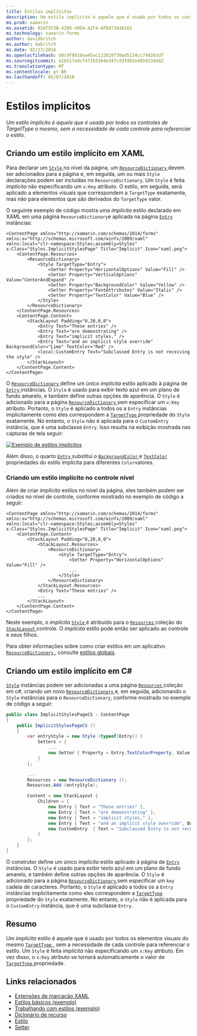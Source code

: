 ```yaml
---
title: Estilos implícitos
description: Um estilo implícito é aquele que é usado por todos os controles de TargetType o mesmo, sem a necessidade de cada controle para referenciar o estilo.
ms.prod: xamarin
ms.assetid: 02A75F3B-4389-49D4-A2F4-AFD473A4A161
ms.technology: xamarin-forms
author: davidbritch
ms.author: dabritch
ms.date: 02/17/2016
ms.openlocfilehash: d9c9f8816ea45ac122829739ad5134cc740263df
ms.sourcegitcommit: e16517edcf471b53b4e347cd3fd82e485923d482
ms.translationtype: MT
ms.contentlocale: pt-BR
ms.lasthandoff: 05/07/2018
---
```

# <a name="implicit-styles"></a>Estilos implícitos

_Um estilo implícito é aquele que é usado por todos os controles de TargetType o mesmo, sem a necessidade de cada controle para referenciar o estilo._

## <a name="creating-an-implicit-style-in-xaml"></a>Criando um estilo implícito em XAML

Para declarar um [ `Style` ](https://developer.xamarin.com/api/type/Xamarin.Forms.Style/) no nível da página, um [ `ResourceDictionary` ](https://developer.xamarin.com/api/type/Xamarin.Forms.ResourceDictionary/) devem ser adicionados para a página e, em seguida, um ou mais `Style` declarações podem ser incluídas no `ResourceDictionary`. Um `Style` é feita *implícita* não especificando um `x:Key` atributo. O estilo, em seguida, será aplicado a elementos visuais que correspondem a `TargetType` exatamente, mas não para elementos que são derivados do `TargetType` valor.

O seguinte exemplo de código mostra uma *implícita* estilo declarado em XAML em uma página `ResourceDictionary`e aplicada na página [ `Entry` ](https://developer.xamarin.com/api/type/Xamarin.Forms.Entry/) instâncias:

```xaml
<ContentPage xmlns="http://xamarin.com/schemas/2014/forms" xmlns:x="http://schemas.microsoft.com/winfx/2009/xaml" xmlns:local="clr-namespace:Styles;assembly=Styles" x:Class="Styles.ImplicitStylesPage" Title="Implicit" Icon="xaml.png">
    <ContentPage.Resources>
        <ResourceDictionary>
            <Style TargetType="Entry">
                <Setter Property="HorizontalOptions" Value="Fill" />
                <Setter Property="VerticalOptions" Value="CenterAndExpand" />
                <Setter Property="BackgroundColor" Value="Yellow" />
                <Setter Property="FontAttributes" Value="Italic" />
                <Setter Property="TextColor" Value="Blue" />
            </Style>
        </ResourceDictionary>
    </ContentPage.Resources>
    <ContentPage.Content>
        <StackLayout Padding="0,20,0,0">
            <Entry Text="These entries" />
            <Entry Text="are demonstrating" />
            <Entry Text="implicit styles," />
            <Entry Text="and an implicit style override" BackgroundColor="Lime" TextColor="Red" />
            <local:CustomEntry Text="Subclassed Entry is not receiving the style" />
        </StackLayout>
    </ContentPage.Content>
</ContentPage>
```

O [ `ResourceDictionary` ](https://developer.xamarin.com/api/type/Xamarin.Forms.ResourceDictionary/) define um único *implícita* estilo aplicado à página de [ `Entry` ](https://developer.xamarin.com/api/type/Xamarin.Forms.Entry/) instâncias. O `Style` é usado para exibir texto azul em um plano de fundo amarelo, e também define outras opções de aparência. O `Style` é adicionado para a página [ `ResourceDictionary` ](https://developer.xamarin.com/api/type/Xamarin.Forms.ResourceDictionary/) sem especificar um `x:Key` atributo. Portanto, o `Style` é aplicado a todos os a `Entry` instâncias implicitamente como eles correspondem a [ `TargetType` ](https://developer.xamarin.com/api/property/Xamarin.Forms.Style.TargetType/) propriedade do `Style` exatamente. No entanto, o `Style` não é aplicada para o `CustomEntry` instância, que é uma subclasse `Entry`. Isso resulta na exibição mostrada nas capturas de tela seguir:

[![](implicit-images/implicit-styles.png "Exemplo de estilos implícitos")](implicit-images/implicit-styles-large.png#lightbox "estilos implícitos exemplo")

Além disso, o quarto [ `Entry` ](https://developer.xamarin.com/api/type/Xamarin.Forms.Entry/) substitui o [ `BackgroundColor` ](https://developer.xamarin.com/api/property/Xamarin.Forms.VisualElement.BackgroundColor/) e [ `TextColor` ](https://developer.xamarin.com/api/property/Xamarin.Forms.Entry.TextColor/) propriedades do estilo implícita para diferentes `Color`valores.

### <a name="creating-an-implicit-style-at-the-control-level"></a>Criando um estilo implícito no controle nível

Além de criar *implícita* estilos no nível da página, eles também podem ser criados no nível de controle, conforme mostrado no exemplo de código a seguir:

```xaml
<ContentPage xmlns="http://xamarin.com/schemas/2014/forms" xmlns:x="http://schemas.microsoft.com/winfx/2009/xaml" xmlns:local="clr-namespace:Styles;assembly=Styles" x:Class="Styles.ImplicitStylesPage" Title="Implicit" Icon="xaml.png">
    <ContentPage.Content>
        <StackLayout Padding="0,20,0,0">
            <StackLayout.Resources>
                <ResourceDictionary>
                    <Style TargetType="Entry">
                        <Setter Property="HorizontalOptions" Value="Fill" />
                        ...
                    </Style>
                </ResourceDictionary>
            </StackLayout.Resources>
            <Entry Text="These entries" />
            ...
        </StackLayout>
    </ContentPage.Content>
</ContentPage>
```

Neste exemplo, o *implícita* [ `Style` ](https://developer.xamarin.com/api/type/Xamarin.Forms.Style/) é atribuído para o [ `Resources` ](https://developer.xamarin.com/api/property/Xamarin.Forms.VisualElement.Resources/) coleção do [ `StackLayout` ](https://developer.xamarin.com/api/type/Xamarin.Forms.StackLayout/)controle. O *implícita* estilo pode então ser aplicado ao controle e seus filhos.

Para obter informações sobre como criar estilos em um aplicativo [ `ResourceDictionary` ](https://developer.xamarin.com/api/type/Xamarin.Forms.ResourceDictionary/), consulte [estilos globais](~/xamarin-forms/user-interface/styles/application.md).

## <a name="creating-an-implicit-style-in-c35"></a>Criando um estilo implícito em C&#35;

[`Style`](https://developer.xamarin.com/api/type/Xamarin.Forms.Style/) instâncias podem ser adicionadas a uma página [ `Resources` ](https://developer.xamarin.com/api/property/Xamarin.Forms.VisualElement.Resources/) coleção em c#, criando um novo [ `ResourceDictionary` ](https://developer.xamarin.com/api/type/Xamarin.Forms.ResourceDictionary/)e, em seguida, adicionando o `Style` instâncias para o `ResourceDictionary`, conforme mostrado no exemplo de código a seguir:

```csharp
public class ImplicitStylesPageCS : ContentPage
{
    public ImplicitStylesPageCS ()
    {
        var entryStyle = new Style (typeof(Entry)) {
            Setters = {
                ...
                new Setter { Property = Entry.TextColorProperty, Value = Color.Blue }
            }
        };

        ...
        Resources = new ResourceDictionary ();
        Resources.Add (entryStyle);

        Content = new StackLayout {
            Children = {
                new Entry { Text = "These entries" },
                new Entry { Text = "are demonstrating" },
                new Entry { Text = "implicit styles," },
                new Entry { Text = "and an implicit style override", BackgroundColor = Color.Lime, TextColor = Color.Red },
                new CustomEntry  { Text = "Subclassed Entry is not receiving the style" }
            }
        };
    }
}
```

O construtor define um único *implícita* estilo aplicado à página de [ `Entry` ](https://developer.xamarin.com/api/type/Xamarin.Forms.Entry/) instâncias. O `Style` é usado para exibir texto azul em um plano de fundo amarelo, e também define outras opções de aparência. O `Style` é adicionado para a página [ `ResourceDictionary` ](https://developer.xamarin.com/api/type/Xamarin.Forms.ResourceDictionary/) sem especificar um `key` cadeia de caracteres. Portanto, o `Style` é aplicado a todos os a `Entry` instâncias implicitamente como eles correspondem a [ `TargetType` ](https://developer.xamarin.com/api/property/Xamarin.Forms.Style.TargetType/) propriedade do `Style` exatamente. No entanto, o `Style` não é aplicada para o `CustomEntry` instância, que é uma subclasse `Entry`.

## <a name="summary"></a>Resumo

Um *implícita* estilo é aquele que é usado por todos os elementos visuais do mesmo [ `TargetType` ](https://developer.xamarin.com/api/property/Xamarin.Forms.Style.TargetType/), sem a necessidade de cada controle para referenciar o estilo. Um `Style` é feita *implícita* não especificando um `x:Key` atributo. Em vez disso, o `x:Key` atributo se tornará automaticamente o valor de [ `TargetType` ](https://developer.xamarin.com/api/property/Xamarin.Forms.Style.TargetType/) propriedade.



## <a name="related-links"></a>Links relacionados

- [Extensões de marcação XAML](~/xamarin-forms/xaml/xaml-basics/xaml-markup-extensions.md)
- [Estilos básicos (exemplo)](https://developer.xamarin.com/samples/xamarin-forms/UserInterface/Styles/BasicStyles/)
- [Trabalhando com estilos (exemplo)](https://developer.xamarin.com/samples/xamarin-forms/WorkingWithStyles/)
- [Dicionário de recurso](https://developer.xamarin.com/api/type/Xamarin.Forms.ResourceDictionary/)
- [Estilo](https://developer.xamarin.com/api/type/Xamarin.Forms.Style/)
- [Setter](https://developer.xamarin.com/api/type/Xamarin.Forms.Setter/)
